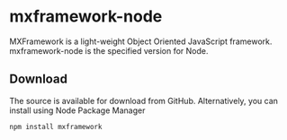 # mxframework-node
MXFramework is a light-weight Object Oriented JavaScript framework. mxframework-node is the specified version for Node.

## Download
The source is available for download from GitHub. Alternatively, you can install using Node Package Manager
```
npm install mxframework 
```